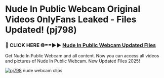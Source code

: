 # Nude In Public Webcam Original Videos 0nlyFans Leaked - Files Updated! (pj798)

<h3>🔴 CLICK HERE 🌐==►► <a href="https://tinyurl.com/52m3yx9h" rel="nofollow">Nude In Public Webcam Updated Files</a></h3>

Get Nude In Public Webcam and all content. Now you can access all videos and pictures of Nude In Public Webcam. New Updated Files 2025!

[![pj798](https://i.imgur.com/TnHtlc8.gif)](https://tinyurl.com/52m3yx9h)
nude webcam clips